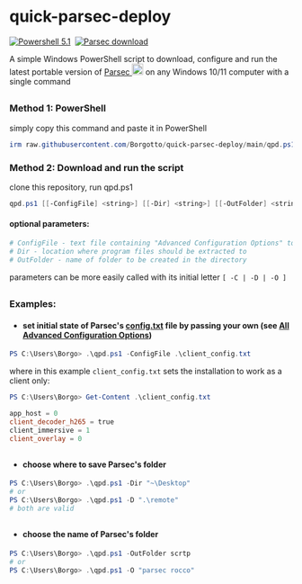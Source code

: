 # quick-parsec-deploy

[![Powershell 5.1](https://github.com/Borgotto/quick-parsec-deploy/actions/workflows/powershell-test.yml/badge.svg)](https://github.com/Borgotto/quick-parsec-deploy/actions/workflows/powershell-test.yml)&nbsp;
[![Parsec download](https://github.com/Borgotto/quick-parsec-deploy/actions/workflows/parsec-download.yml/badge.svg)](https://github.com/Borgotto/quick-parsec-deploy/actions/workflows/parsec-download.yml)

A simple Windows PowerShell script to download, configure and run the latest portable version of
<a href="https://parsec.app/downloads">Parsec <img src="https://imgur.com/3QEwVvy.png" width=20 height=20></a>
 on any Windows 10/11 computer with a single command

##

### Method 1: PowerShell
simply copy this command and paste it in PowerShell
```powershell
irm raw.githubusercontent.com/Borgotto/quick-parsec-deploy/main/qpd.ps1 | iex
```

### Method 2: Download and run the script
clone this repository, run qpd.ps1
```powershell
qpd.ps1 [[-ConfigFile] <string>] [[-Dir] <string>] [[-OutFolder] <string>]
```
#### optional parameters:
```powershell
# ConfigFile - text file containing "Advanced Configuration Options" to add to config.txt
# Dir - location where program files should be extracted to
# OutFolder - name of folder to be created in the directory
```
parameters can be more easily called with its initial letter `[ -C | -D | -O ]`

##

### Examples:
- #### set initial state of Parsec's [config.txt](https://support.parsec.app/hc/en-us/articles/360003145951-Accessing-Your-Advanced-Settings) file by passing your own (see [All Advanced Configuration Options](https://support.parsec.app/hc/en-us/articles/360001562772-All-Advanced-Configuration-Options))
```powershell
PS C:\Users\Borgo> .\qpd.ps1 -ConfigFile .\client_config.txt
```
where in this example `client_config.txt` sets the installation to work as a client only:
```powershell
PS C:\Users\Borgo> Get-Content .\client_config.txt

app_host = 0
client_decoder_h265 = true
client_immersive = 1
client_overlay = 0
```
##

- #### choose where to save Parsec's folder
```powershell
PS C:\Users\Borgo> .\qpd.ps1 -Dir "~\Desktop"
# or
PS C:\Users\Borgo> .\qpd.ps1 -D ".\remote"
# both are valid
```
##

- #### choose the name of Parsec's folder
```powershell
PS C:\Users\Borgo> .\qpd.ps1 -OutFolder scrtp
# or
PS C:\Users\Borgo> .\qpd.ps1 -O "parsec rocco"
```
